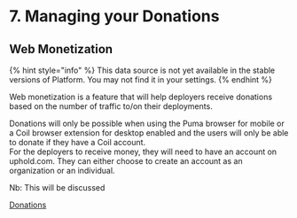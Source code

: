 # 7. Managing your Donations

## **Web Monetization**

{% hint style="info" %}
This data source is not yet available in the stable versions of Platform. You may not find it in your settings.
{% endhint %}

Web monetization is a feature that will help deployers receive donations based on the number of traffic to/on their deployments.

Donations will only be possible when using the Puma browser for mobile or a Coil browser extension for desktop enabled and the users will only be able to donate if they have a Coil account.  
For the deployers to receive money, they will need to have an account on uphold.com. They can either choose to create an account as an organization or an individual. 

Nb: This will be discussed 

[Donations](https://docs.ushahidi.com/ushahidi-platform-user-manual/7.-managing-your-donations/7.1-donations)

